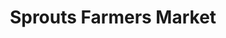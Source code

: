 ---
title: "Sprouts Farmers Market"
url: /las-vegas/sprouts-farmers-market-west-lake-mead-boulevard/
shop: supermarket
---